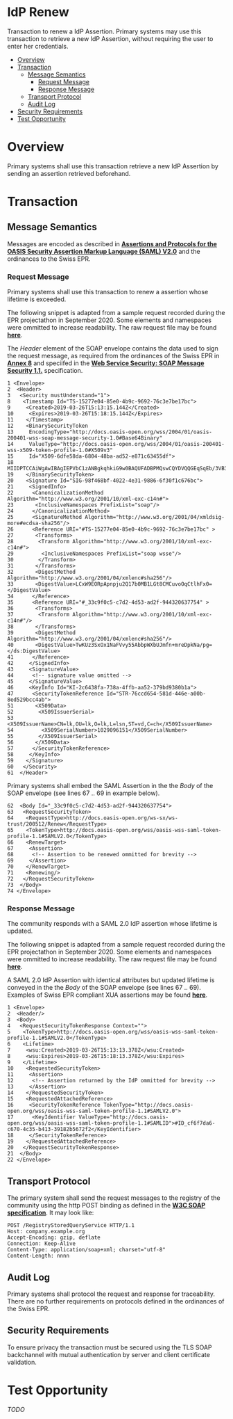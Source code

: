# IdP Renew

Transaction to renew a IdP Assertion. Primary systems may use this transaction to retrieve a new IdP Assertion, without requiring the user to enter her credentials.

- [Overview](#overview)
- [Transaction](#transaction)
	* [Message Semantics](#message-semantics)
		- [Request Message](#request-message)
		- [Response Message](#response-message)
	* [Transport Protocol](#transport-protocol)
	* [Audit Log](#audit-log)
- [Security Requirements](#security-requirements)
- [Test Opportunity](#test-opportunity)

# Overview

Primary systems shall use this transaction retrieve a new IdP Assertion by sending an assertion retrieved beforehand.   

# Transaction

## Message Semantics

Messages are encoded as described in **[Assertions and Protocols for the OASIS Security Assertion Markup Language (SAML) V2.0](http://docs.oasis-open.org/security/saml/v2.0/saml-core-2.0-os.pdf)** and the ordinances to the Swiss EPR.

### Request Message

Primary systems shall use this transaction to renew a assertion whose lifetime is exceeded.

The following snippet is adapted from a sample request recorded during the EPR projectathon in September 2020. Some elements
and namespaces were ommitted to increase readability. The raw request file may be found **[here](../Auth_samples/Renew_request_raw.xml)**.

The *Header* element of the SOAP envelope contains the data used to sign the request message, as required from the ordinances of the Swiss EPR in **[Annex 8](https://www.bag.admin.ch/dam/bag/de/dokumente/nat-gesundheitsstrategien/strategie-ehealth/gesetzgebung-elektronisches-patientendossier/gesetze/Anhang%208%20Ausgabe%202.pdf.download.pdf/DE_EPDV-EDI_Anhang_8_Ausgabe2.pdf)** and speciifed in the **[Web Service Security: SOAP Message Security 1.1.](https://www.oasis-open.org/committees/download.php/16790/wss-v1.1-spec-os-SOAPMessageSecurity.pdf)** specification.

```
1 <Envelope>
2  <Header>
3   <Security mustUnderstand="1">
8    <Timestamp Id="TS-15277e04-85e0-4b9c-9692-76c3e7be17bc">
9     <Created>2019-03-26T15:13:15.144Z</Created>
10     <Expires>2019-03-26T15:18:15.144Z</Expires>
11    </Timestamp>
12    <BinarySecurityToken
13     EncodingType="http://docs.oasis-open.org/wss/2004/01/oasis-200401-wss-soap-message-security-1.0#Base64Binary"
14     ValueType="http://docs.oasis-open.org/wss/2004/01/oasis-200401-wss-x509-token-profile-1.0#X509v3"
15     Id="X509-6dfe58da-6804-48ba-ad52-e871c63455df">
18     MIIDPTCCAiWgAwIBAgIEPVbC1zANBgkqhkiG9w0BAQUFADBPMQswCQYDVQQGEqSqEb/3VB3ITUav3DIo2o2mRCKyfHV471QUNt4qNFmEwRxpsoGst/UYoTqW8/buv4A=
19    </BinarySecurityToken>
20    <Signature Id="SIG-98f468bf-4022-4e31-9886-6f30f1c676bc">
21     <SignedInfo>
22      <CanonicalizationMethod Algorithm="http://www.w3.org/2001/10/xml-exc-c14n#">
23       <InclusiveNamespaces PrefixList="soap"/>
24      </CanonicalizationMethod>
25      <SignatureMethod Algorithm="http://www.w3.org/2001/04/xmldsig-more#ecdsa-sha256"/>
26      <Reference URI="#TS-15277e04-85e0-4b9c-9692-76c3e7be17bc" >
27       <Transforms>
28        <Transform Algorithm="http://www.w3.org/2001/10/xml-exc-c14n#">
29         <InclusiveNamespaces PrefixList="soap wsse"/>
30        </Transform>
31       </Transforms>
32       <DigestMethod Algorithm="http://www.w3.org/2001/04/xmlenc#sha256"/>
33       <DigestValue>LCxW9EORpApnpju2Q17b0MB1LGt8CMCuvoOqCtlhFx0=</DigestValue>
34      </Reference>
35      <Reference URI="#_33c9f0c5-c7d2-4d53-ad2f-944320637754" >
36       <Transforms>
37        <Transform Algorithm="http://www.w3.org/2001/10/xml-exc-c14n#"/>
38       </Transforms>
39       <DigestMethod Algorithm="http://www.w3.org/2001/04/xmlenc#sha256"/>
40       <DigestValue>TwKUz3SxOx1NaFVvy55AbbpWXbUJmfn+mreDpkNa/pg=</ds:DigestValue>
41      </Reference>
42     </SignedInfo>
43     <SignatureValue>
44      <!-- signature value omitted -->
45     </SignatureValue>
46     <KeyInfo Id="KI-2c6438fa-738a-4ffb-aa52-379bd9380b1a">
47      <SecurityTokenReference Id="STR-76ccd654-581d-446e-a00b-8ed529bcc4ab">
51       <X509Data>
52        <X509IssuerSerial>
53         <X509IssuerName>CN=lk,OU=lk,O=lk,L=lsn,ST=vd,C=ch</X509IssuerName>
54         <X509SerialNumber>1029096151</X509SerialNumber>
55        </X509IssuerSerial>
56       </X509Data>
57      </SecurityTokenReference>
58     </KeyInfo>
59    </Signature>
60   </Security>
61  </Header>
```

Primary systems shall embed the SAML Assertion in the the *Body* of the SOAP envelope (see lines 67 .. 69 in example below).

```
62  <Body Id="_33c9f0c5-c7d2-4d53-ad2f-944320637754">
63   <RequestSecurityToken>
64    <RequestType>http://docs.oasis-open.org/ws-sx/ws-trust/200512/Renew</RequestType>
65    <TokenType>http://docs.oasis-open.org/wss/oasis-wss-saml-token-profile-1.1#SAMLV2.0</TokenType>
66    <RenewTarget>
67     <Assertion>
68      <!-- Assertion to be renewed ommitted for brevity -->
69     </Assertion>
70    </RenewTarget>
71    <Renewing/>
72   </RequestSecurityToken>
73  </Body>
74 </Envelope>
```

### Response Message

The community responds with a SAML 2.0 IdP assertion whose lifetime is updated.  

The following snippet is adapted from a sample request recorded during the EPR projectathon in September 2020. Some elements
and namespaces were ommitted to increase readability. The raw request file may be found **[here](../Auth_samples/Renew_response_raw.xml)**.

A SAML 2.0 IdP Assertion with identical attributes but updated lifetime is conveyed in the the *Body* of the SOAP envelope (see lines 67 .. 69). Examples of Swiss EPR compliant XUA assertions may be found **[here](../XUA_samples)**.

```
1 <Envelope>
2  <Header/>
3  <Body>
4   <RequestSecurityTokenResponse Context="">
5    <TokenType>http://docs.oasis-open.org/wss/oasis-wss-saml-token-profile-1.1#SAMLV2.0</TokenType>
6    <Lifetime>
7     <wsu:Created>2019-03-26T15:13:13.378Z</wsu:Created>
8     <wsu:Expires>2019-03-26T15:18:13.378Z</wsu:Expires>
9    </Lifetime>
10    <RequestedSecurityToken>
11     <Assertion>
12      <!-- Assertion returned by the IdP ommitted for brevity -->
13     </Assertion>
14    </RequestedSecurityToken>
15    <RequestedAttachedReference>
16     <SecurityTokenReference TokenType="http://docs.oasis-open.org/wss/oasis-wss-saml-token-profile-1.1#SAMLV2.0">
17      <KeyIdentifier ValueType="http://docs.oasis-open.org/wss/oasis-wss-saml-token-profile-1.1#SAMLID">#ID_cf6f7da6-c670-4c35-b413-39182b5672f2</KeyIdentifier>
18     </SecurityTokenReference>
19    </RequestedAttachedReference>
20   </RequestSecurityTokenResponse>
21  </Body>
22 </Envelope>
```

## Transport Protocol

The primary system shall send the request messages to the registry of the community using the http POST binding as defined
in the **[W3C SOAP specification](https://www.w3.org/TR/2007/REC-soap12-part0-20070427/#L26866)**. It may look like:  

```
POST /RegistryStoredQueryService HTTP/1.1
Host: company.example.org
Accept-Encoding: gzip, deflate
Connection: Keep-Alive
Content-Type: application/soap+xml; charset="utf-8"
Content-Length: nnnn  
```

## Audit Log

Primary systems shall protocol the request and response for traceability. There are no further requirements on protocols defined in the ordinances of the Swiss EPR.  

## Security Requirements  

To ensure privacy the transaction must be secured using the TLS SOAP backchannel with mutual authentication by server and client certificate validation.

# Test Opportunity

*TODO*
